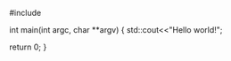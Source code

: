 #include <iostream>

int main(int argc, char **argv)
{
  std::cout<<"Hello world!";
  
  return 0;
}

